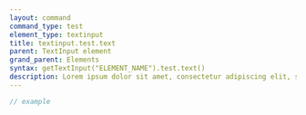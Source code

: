 ```yaml
---
layout: command
command_type: test
element_type: textinput
title: textinput.test.text
parent: TextInput element
grand_parent: Elements
syntax: getTextInput("ELEMENT_NAME").test.text()
description: Lorem ipsum dolor sit amet, consectetur adipiscing elit, sed do eiusmod tempor incididunt ut labore et dolore magna aliqua. Ut enim ad minim veniam, quis nostrud exercitation ullamco laboris nisi ut aliquip ex ea commodo consequat.
---
```


```javascript
// example
```